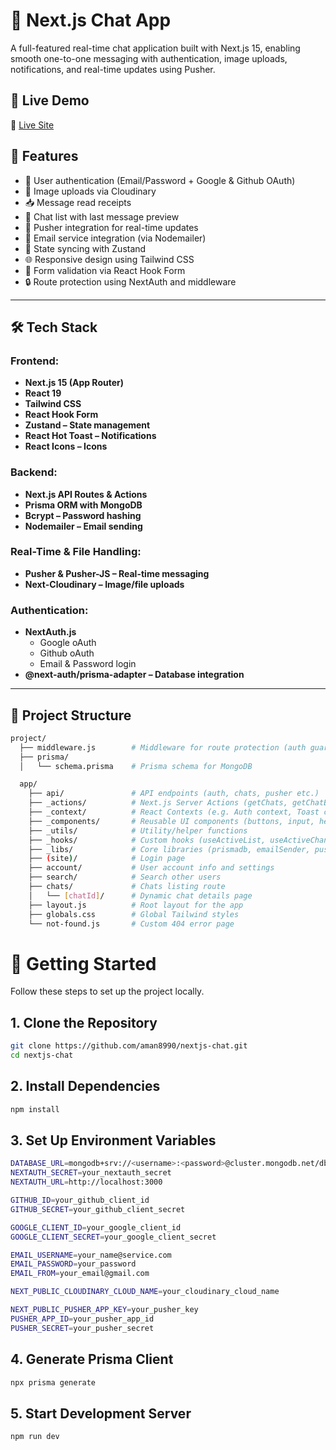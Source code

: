 # 💬 Next.js Chat App

A full-featured real-time chat application built with Next.js 15, enabling smooth one-to-one messaging with authentication, image uploads, notifications, and real-time updates using Pusher.


## 🚀 Live Demo

🔗 [Live Site](https://nextjs-chat-rho-gules-14.vercel.app/)  


## 🧩 Features

- 🔐 User authentication (Email/Password + Google & Github OAuth)
- 📸 Image uploads via Cloudinary
- 📥 Message read receipts
- 👥 Chat list with last message preview
- 📡 Pusher integration for real-time updates
- 📧 Email service integration (via Nodemailer)
- 🔄 State syncing with Zustand
- 🌐 Responsive design using Tailwind CSS
- 🧪 Form validation via React Hook Form
- 🔒 Route protection using NextAuth and middleware

---

## 🛠️ Tech Stack

### Frontend:
- **Next.js 15 (App Router)**
- **React 19**
- **Tailwind CSS**
- **React Hook Form**
- **Zustand – State management**
- **React Hot Toast – Notifications**
- **React Icons – Icons**

### Backend:
- **Next.js API Routes & Actions**
- **Prisma ORM with MongoDB**
- **Bcrypt – Password hashing**
- **Nodemailer – Email sending**

### Real-Time & File Handling:
- **Pusher & Pusher-JS – Real-time messaging**
- **Next-Cloudinary – Image/file uploads**

### Authentication:
- **NextAuth.js**
  - Google oAuth
  - Github oAuth
  - Email & Password login
- **@next-auth/prisma-adapter – Database integration**

---

## 📂 Project Structure

```bash
project/
  ├── middleware.js        # Middleware for route protection (auth guard)
  ├── prisma/
  │   └── schema.prisma    # Prisma schema for MongoDB

  app/
    ├── api/               # API endpoints (auth, chats, pusher etc.)
    ├── _actions/          # Next.js Server Actions (getChats, getChatById, getMessages etc.)
    ├── _context/          # React Contexts (e.g. Auth context, Toast context)
    ├── _components/       # Reusable UI components (buttons, input, header etc.)
    ├── _utils/            # Utility/helper functions
    ├── _hooks/            # Custom hooks (useActiveList, useActiveChannel, useMessageStore etc.)
    ├── _libs/             # Core libraries (prismadb, emailSender, pusher)
    ├── (site)/            # Login page
    ├── account/           # User account info and settings
    ├── search/            # Search other users
    ├── chats/             # Chats listing route
    │   └── [chatId]/      # Dynamic chat details page
    ├── layout.js          # Root layout for the app
    ├── globals.css        # Global Tailwind styles
    └── not-found.js       # Custom 404 error page
```


# 🧪 Getting Started

Follow these steps to set up the project locally.

## 1. Clone the Repository

```bash
git clone https://github.com/aman8990/nextjs-chat.git
cd nextjs-chat
```

## 2. Install Dependencies

```bash
npm install
```

## 3. Set Up Environment Variables

```bash
DATABASE_URL=mongodb+srv://<username>:<password>@cluster.mongodb.net/dbname
NEXTAUTH_SECRET=your_nextauth_secret
NEXTAUTH_URL=http://localhost:3000

GITHUB_ID=your_github_client_id
GITHUB_SECRET=your_github_client_secret

GOOGLE_CLIENT_ID=your_google_client_id
GOOGLE_CLIENT_SECRET=your_google_client_secret

EMAIL_USERNAME=your_name@service.com
EMAIL_PASSWORD=your_password
EMAIL_FROM=your_email@gmail.com

NEXT_PUBLIC_CLOUDINARY_CLOUD_NAME=your_cloudinary_cloud_name

NEXT_PUBLIC_PUSHER_APP_KEY=your_pusher_key
PUSHER_APP_ID=your_pusher_app_id
PUSHER_SECRET=your_pusher_secret
```

## 4. Generate Prisma Client

```bash
npx prisma generate
```

## 5. Start Development Server

```bash
npm run dev
```
